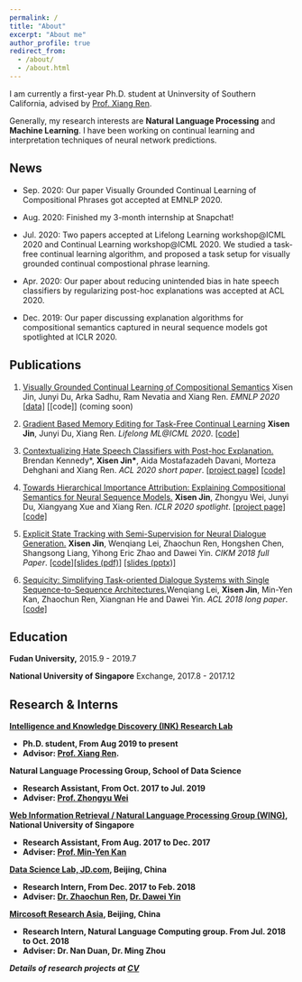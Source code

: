 ```yaml
---
permalink: /
title: "About"
excerpt: "About me"
author_profile: true
redirect_from: 
  - /about/
  - /about.html
---
```


I am currently a first-year Ph.D. student at Uninversity of Southern California, advised by [Prof. Xiang Ren](http://ink-ron.usc.edu/xiangren/).

Generally, my research interests are **Natural Language Processing** and **Machine Learning**. I have been working on continual learning and interpretation techniques of neural network predictions.

## News

- Sep. 2020: Our paper Visually Grounded Continual Learning of Compositional Phrases got accepted at EMNLP 2020.

- Aug. 2020: Finished my 3-month internship at Snapchat!

- Jul. 2020: Two papers accepted at Lifelong Learning workshop@ICML 2020 and Continual Learning workshop@ICML 2020. We studied a task-free continual learning algorithm, and proposed a task setup for visually grounded continual compostional phrase learning.

- Apr. 2020: Our paper about reducing unintended bias in hate speech classifiers by regularizing post-hoc explanations was accepted at ACL 2020. 

- Dec. 2019: Our paper discussing explanation algorithms for compositional semantics captured in neural sequence models got spotlighted at ICLR 2020.


## Publications
1. <a name="emnlp20viscoll"></a><a href="https://arxiv.org/abs/2005.00785">Visually Grounded Continual Learning of Compositional Semantics</a> Xisen Jin, Junyi Du, Arka Sadhu, Ram Nevatia and Xiang Ren. *EMNLP 2020* [[data]](https://github.com/INK-USC/VisCOLL/tree/master/data) [[code]] (coming soon)

1. <a name="lifelong20gmed"></a><a href="http://aucson.github.io/files/icml_workshop_GMED.pdf">Gradient Based Memory Editing for Task-Free Continual Learning</a> **Xisen Jin**, Junyi Du, Xiang Ren. *Lifelong ML@ICML 2020*.
 [[code]](https://github.com/ink-usc/GMED)

1. <a name="acl20contextual"></a><a href="https://arxiv.org/abs/2005.02439">Contextualizing Hate Speech Classifiers with Post-hoc Explanation.</a> Brendan Kennedy\*, **Xisen Jin\***, Aida Mostafazadeh Davani, Morteza Dehghani and Xiang Ren. *ACL 2020 short paper*. [[project page]](https://inklab.usc.edu/contextualize-hate-speech/) [[code]](https://github.com/BrendanKennedy/contextualizing-hate-speech-models-with-explanations)

1. <a name="iclr20towards"></a><a href="https://openreview.net/forum?id=BkxRRkSKwr">Towards Hierarchical Importance Attribution: Explaining Compositional Semantics for Neural Sequence Models.</a> **Xisen Jin**, Zhongyu Wei, Junyi Du, Xiangyang Xue and Xiang Ren.  *ICLR 2020 spotlight*. [[project page]](http://inklab.usc.edu/hiexpl/) [[code]](https://github.com/INK-USC/hierarchical-explanation)


1. <a name="cikm18explicit"></a><a href="https://arxiv.org/abs/1808.10596">Explicit State Tracking with Semi-Supervision for Neural Dialogue Generation.</a> **Xisen Jin**, Wenqiang Lei, Zhaochun Ren, Hongshen Chen, Shangsong Liang, Yihong Eric Zhao and Dawei Yin. *CIKM 2018 full Paper*. [[code]](https://github.com/AuCson/SEDST)[[slides (pdf)]](http://aucson.github.io/files/explicit_state_tracking_slides.pdf) [[slides (pptx)]](http://aucson.github.io/files/explicit_state_tracking_slides.pptx)
    
1. <a href="http://www.aclweb.org/anthology/P18-1133">Sequicity: Simplifying Task-oriented Dialogue Systems with Single Sequence-to-Sequence Architectures.</a>Wenqiang Lei, **Xisen Jin**, Min-Yen Kan, Zhaochun Ren, Xiangnan He and Dawei Yin. *ACL 2018 long paper*. [[code]](https://github.com/WING-NUS/sequicity)


## Education

<b>Fudan University,</b> 2015.9 - 2019.7

<b>National University of Singapore</b> Exchange, 2017.8 - 2017.12

## Research & Interns

<b>[Intelligence and Knowledge Discovery (INK) Research Lab](http://inklab.usc.edu/)

- Ph.D. student, From Aug 2019 to present
- Advisor: [Prof. Xiang Ren](http://ink-ron.usc.edu/xiangren/).

<b>Natural Language Processing Group</b>, School of Data Science

- Research Assistant, From Oct. 2017 to Jul. 2019
- Adviser: [Prof. Zhongyu Wei](https://wei-zhongyu.github.io/)

<b>[Web Information Retrieval / Natural Language Processing Group (WING)](http://wing.comp.nus.edu.sg/)</b>, National University of Singapore

- Research Assistant, From Aug. 2017 to Dec. 2017
- Adviser: [Prof. Min-Yen Kan](http://www.comp.nus.edu.sg/~kanmy/)

<b>[Data Science Lab, JD.com](http://datascience.jd.com)</b>, Beijing, China

- Research Intern, From Dec. 2017 to Feb. 2018
- Adviser: [Dr. Zhaochun Ren](https://sites.google.com/site/zren87/), [Dr. Dawei Yin](http://www.yindawei.com/)

<b>[Mircosoft Research Asia](https://www.microsoft.com/en-us/research/)</b>, Beijing, China

- Research Intern, Natural Language Computing group. From Jul. 2018 to Oct. 2018
- Adviser: Dr. Nan Duan, Dr. Ming Zhou

*Details of research projects at [CV](https://aucson.github.io/cv/)*
